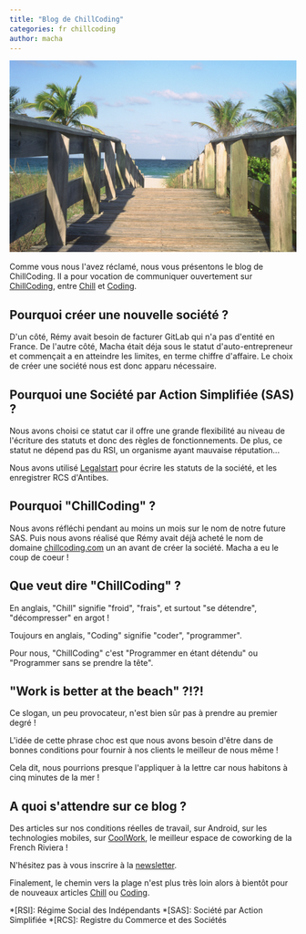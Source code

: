 ```yaml
---
title: "Blog de ChillCoding"
categories: fr chillcoding
author: macha
---
```


<div class="text-center lead">
  <img class="img-rounded" alt="Chemin vers la plage" src="/assets/img/post/sail-away-beach.jpg" />
</div>

Comme vous nous l'avez réclamé, nous vous présentons le blog de ChillCoding. Il
a pour vocation de communiquer ouvertement sur [ChillCoding](/blog/chillcoding/),
entre [Chill](/blog/chill/) et [Coding](/blog/coding/).

<!--more-->

## Pourquoi créer une nouvelle société ?

D'un côté, Rémy avait besoin de facturer GitLab qui n'a pas d'entité en France.
De l'autre côté, Macha était déja sous le statut d'auto-entrepreneur et
commençait a en atteindre les limites, en terme chiffre d'affaire.
Le choix de créer une société nous est donc apparu nécessaire.

## Pourquoi une Société par Action Simplifiée (SAS) ?

Nous avons choisi ce statut car il offre une grande flexibilité au niveau de
l'écriture des statuts et donc des règles de fonctionnements. De plus, ce statut
ne dépend pas du RSI, un organisme ayant mauvaise réputation...

Nous avons utilisé [Legalstart](https://www.legalstart.fr/) pour écrire les
statuts de la société, et les enregistrer RCS d'Antibes.

## Pourquoi "ChillCoding" ?

Nous avons réfléchi pendant au moins un mois sur le nom de notre future SAS.
Puis nous avons réalisé que Rémy avait déjà acheté le nom de domaine
[chillcoding.com]({{site.url}}) un an avant de créer la société. Macha a eu le
coup de coeur !

## Que veut dire "ChillCoding" ?

En anglais, "Chill" signifie "froid", "frais", et surtout "se détendre",
"décompresser" en argot !

Toujours en anglais, "Coding" signifie "coder", "programmer".

Pour nous, "ChillCoding" c'est "Programmer en étant détendu" ou "Programmer
sans se prendre la tête".

## "Work is better at the beach" ?!?!

Ce slogan, un peu provocateur, n'est bien sûr pas à prendre au premier degré !

L'idée de cette phrase choc est que nous avons besoin d'être dans de bonnes
conditions pour fournir à nos clients le meilleur de nous même !

Cela dit, nous pourrions presque l'appliquer à la lettre car nous habitons à
cinq minutes de la mer !

## A quoi s'attendre sur ce blog ?

Des articles sur nos conditions réelles de travail, sur Android, sur les
technologies mobiles, sur [CoolWork](http://www.coolwork.io), le meilleur espace
de coworking de la French Riviera !

N'hésitez pas à vous inscrire à la [newsletter](/subscribe/).

Finalement, le chemin vers la plage n'est plus très loin alors à bientôt pour de
nouveaux articles [Chill](/blog/chill/) ou [Coding](/blog/coding/).

*[RSI]: Régime Social des Indépendants
*[SAS]: Société par Action Simplifiée
*[RCS]: Registre du Commerce et des Sociétés
